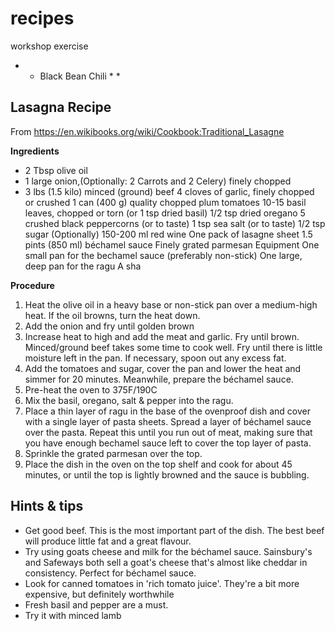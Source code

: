 # recipes
workshop exercise
* * Black Bean Chili * *

## Lasagna Recipe
From https://en.wikibooks.org/wiki/Cookbook:Traditional_Lasagne

**Ingredients**
* 2 Tbsp olive oil
* 1 large onion,(Optionally: 2 Carrots and 2 Celery) finely chopped
* 3 lbs (1.5 kilo) minced (ground) beef
4 cloves of garlic, finely chopped or crushed
1 can (400 g) quality chopped plum tomatoes
10-15 basil leaves, chopped or torn (or 1 tsp dried basil)
1/2 tsp dried oregano
5 crushed black peppercorns (or to taste)
1 tsp sea salt (or to taste)
1/2 tsp sugar
(Optionally) 150-200 ml red wine
One pack of lasagne sheet
1.5 pints (850 ml) béchamel sauce
Finely grated parmesan
Equipment
One small pan for the bechamel sauce (preferably non-stick)
One large, deep pan for the ragu
A sha

**Procedure**

1. Heat the olive oil in a heavy base or non-stick pan over a medium-high heat. If the oil browns, turn the heat down. 
2. Add the onion and fry until golden brown
3. Increase heat to high and add the meat and garlic. Fry until brown. Minced/ground beef takes some time to cook well. Fry until there is little moisture left in the pan. If necessary, spoon out any excess fat.
4. Add the tomatoes and sugar, cover the pan and lower the heat and simmer for 20 minutes. Meanwhile, prepare the béchamel sauce.
5. Pre-heat the oven to 375F/190C
6. Mix the basil, oregano, salt & pepper into the ragu.
7. Place a thin layer of ragu in the base of the ovenproof dish and cover with a single layer of pasta sheets. Spread a layer of béchamel sauce over the pasta. Repeat this until you run out of meat, making sure that you have enough bechamel sauce left to cover the top layer of pasta.
8. Sprinkle the grated parmesan over the top.
9. Place the dish in the oven on the top shelf and cook for about 45 minutes, or until the top is lightly browned and the sauce is bubbling.
## Hints & tips
* Get good beef. This is the most important part of the dish. The best beef will produce little fat and a great flavour.
* Try using goats cheese and milk for the béchamel sauce. Sainsbury's and Safeways both sell a goat's cheese that's almost like cheddar in consistency. Perfect for béchamel sauce.
* Look for canned tomatoes in 'rich tomato juice'. They're a bit more expensive, but definitely worthwhile
* Fresh basil and pepper are a must.
* Try it with minced lamb
